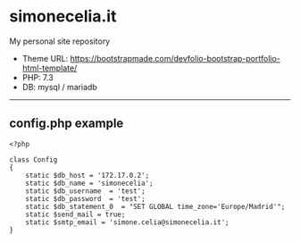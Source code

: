 # simonecelia.it

My personal site repository

+ Theme URL: https://bootstrapmade.com/devfolio-bootstrap-portfolio-html-template/
+ PHP: 7.3
+ DB: mysql / mariadb

---
## config.php example
```injectablephp
<?php

class Config
{
	static $db_host = '172.17.0.2';
	static $db_name = 'simonecelia';
	static $db_username  = 'test';
	static $db_password  = 'test';
	static $db_statement_0  = "SET GLOBAL time_zone='Europe/Madrid'";
	static $send_mail = true;
	static $smtp_email = 'simone.celia@simonecelia.it';
}
```
